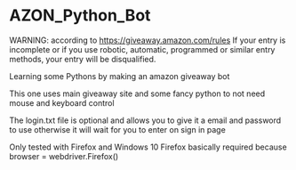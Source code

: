 # AZON_Python_Bot
WARNING: according to https://giveaway.amazon.com/rules If your entry is incomplete or if you use robotic, automatic, programmed or similar entry methods, your entry will be disqualified.

Learning some Pythons by making an amazon giveaway bot

This one uses main giveaway site and some fancy python to not need mouse and keyboard control

The login.txt file is optional and allows you to give it a email and password to use otherwise it will wait for you to enter on sign in page

Only tested with Firefox and Windows 10
Firefox basically required because browser = webdriver.Firefox()
